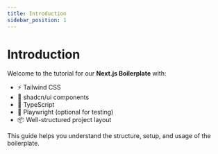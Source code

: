 ```yaml
---
title: Introduction
sidebar_position: 1
---
```


# Introduction

Welcome to the tutorial for our **Next.js Boilerplate** with:

- ⚡️ Tailwind CSS
- 🧩 shadcn/ui components
- 🧠 TypeScript
- 🧪 Playwright (optional for testing)
- 📦 Well-structured project layout

This guide helps you understand the structure, setup, and usage of the boilerplate.

